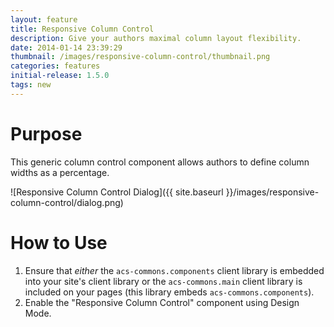 ```yaml
---
layout: feature
title: Responsive Column Control
description: Give your authors maximal column layout flexibility.
date: 2014-01-14 23:39:29
thumbnail: /images/responsive-column-control/thumbnail.png
categories: features
initial-release: 1.5.0
tags: new
---
```


# Purpose

This generic column control component allows authors to define column widths as a percentage.

![Responsive Column Control Dialog]({{ site.baseurl }}/images/responsive-column-control/dialog.png)


# How to Use

1. Ensure that *either* the `acs-commons.components` client library is embedded into your site's client library or the `acs-commons.main` client library is included on your pages (this library embeds `acs-commons.components`).
2. Enable the "Responsive Column Control" component using Design Mode.